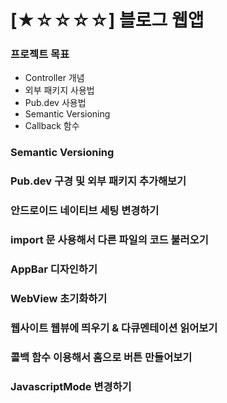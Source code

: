 # [★☆☆☆☆] 블로그 웹앱

### 프로젝트 목표

- Controller 개념
- 외부 패키지 사용법
- Pub.dev 사용법
- Semantic Versioning
- Callback 함수

### Semantic Versioning

### Pub.dev 구경 및 외부 패키지 추가해보기

### 안드로이드 네이티브 세팅 변경하기

### import 문 사용해서 다른 파일의 코드 불러오기

### AppBar 디자인하기

### WebView 초기화하기

### 웹사이트 웹뷰에 띄우기 & 다큐멘테이션 읽어보기

### 콜백 함수 이용해서 홈으로 버튼 만들어보기

### JavascriptMode 변경하기